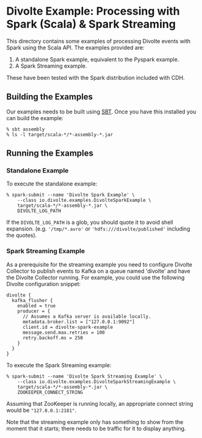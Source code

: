 Divolte Example: Processing with Spark (Scala) & Spark Streaming
================================================================

This directory contains some examples of processing Divolte events with
Spark using the Scala API. The examples provided are:

1. A standalone Spark example, equivalent to the Pyspark example.
2. A Spark Streaming example.

These have been tested with the Spark distribution included with CDH.

Building the Examples
---------------------

Our examples needs to be built using [SBT][0]. Once you have this installed
you can build the example:

    % sbt assembly
    % ls -l target/scala-*/*-assembly-*.jar

Running the Examples
-------------------

### Standalone Example

To execute the standalone example:

    % spark-submit --name 'Divolte Spark Example' \
        --class io.divolte.examples.DivolteSparkExample \
        target/scala-*/*-assembly-*.jar \
        DIVOLTE_LOG_PATH

If the `DIVOLTE_LOG_PATH` is a glob, you should quote it to avoid shell expansion.
(e.g. `'/tmp/*.avro'` or `'hdfs:///divolte/published'` including the quotes).

### Spark Streaming Example

As a prerequisite for the streaming example you need to configure Divolte Collector
to publish events to Kafka on a queue named 'divolte' and have the Divolte Collector
running. For example, you could use the following Divolte configuration snippet:

```HOCON
divolte {
  kafka_flusher {
    enabled = true
    producer = {
      // Assumes a Kafka server is available locally.
      metadata.broker.list = ["127.0.0.1:9092"]
      client.id = divolte-spark-example
      message.send.max.retries = 100
      retry.backoff.ms = 250
    }
  }
}
```

To execute the Spark Streaming example:

    % spark-submit --name 'Divolte Spark Streaming Example' \
        --class io.divolte.examples.DivolteSparkStreamingExample \
        target/scala-*/*-assembly-*.jar \
        ZOOKEEPER_CONNECT_STRING

Assuming that ZooKeeper is running locally, an appropriate connect string
would be `"127.0.0.1:2181"`.

Note that the streaming example only has something to show from the moment
that it starts; there needs to be traffic for it to display anything.

  [0]: http://www.scala-sbt.org/   "SBT"
